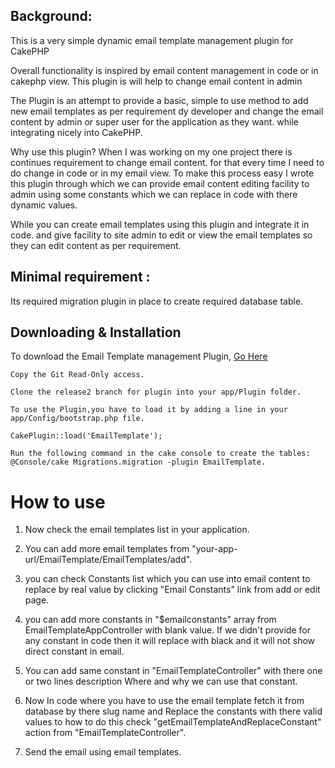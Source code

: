 <h2>Background:</h2>

<p>This is a very simple dynamic email template management plugin for CakePHP</p>

<p>Overall functionality is inspired by email content management in code or in cakephp view. This plugin is will help to change email content in admin</p>

<p>The Plugin is an attempt to provide a basic, simple to use method to add new email templates as per requirement dy developer and change the email content by admin or super user for the application as they want. while integrating nicely into CakePHP.</p>

<p>Why use this plugin?
When I was working on my one project there is continues requirement to change email content. for that every time I need to do change in code or in my email view. To make this process easy I wrote this plugin through which we can provide email content editing facility to admin using some constants which we can replace in code with there dynamic values.</p>

<p>While you can create email templates using this plugin and integrate it in code. and give facility to site admin to edit or view the email templates so they can edit content as per requirement.</p>

<h2>Minimal requirement :</h2>

<p>Its required migration plugin in place to create required database table.</p>

<h2>Downloading &amp; Installation</h2>

<p>To download the Email Template management Plugin, <a href="https://github.com/madhavi-webonise/EmailTemplate">Go Here</a></p>

<pre><code>Copy the Git Read-Only access.

Clone the release2 branch for plugin into your app/Plugin folder.

To use the Plugin,you have to load it by adding a line in your app/Config/bootstrap.php file.

CakePlugin::load('EmailTemplate');

Run the following command in the cake console to create the tables:
@Console/cake Migrations.migration -plugin EmailTemplate.
</code></pre>

<h1>How to use</h1>

<ol>
<li><p>Now check the email templates list in your application.</p></li>
<li><p>You can add more email templates from "your-app-url/EmailTemplate/EmailTemplates/add".</p></li>
<li><p>you can check Constants list which you can use into email content to replace by real value by clicking "Email Constants" link from add or edit page.</p></li>
<li><p>you can add more constants in "$emailconstants" array from EmailTemplateAppController with blank value. If we didn't provide for any constant in code then it will replace with black and it will not show direct constant in email.</p></li>
<li><p>You can add same constant in "EmailTemplateController" with there one or two lines description Where and why we can use that constant.</p></li>
<li><p>Now In code where you have to use the email template fetch it from database by there slug name and Replace the constants with there valid values to how to do this check "getEmailTemplateAndReplaceConstant" action from "EmailTemplateController".</p></li>
<li><p>Send the email using email templates.</p></li>
</ol>


